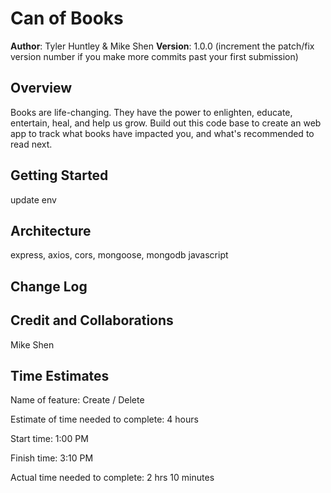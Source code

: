 # Can of Books  

**Author**: Tyler Huntley & Mike Shen
**Version**: 1.0.0 (increment the patch/fix version number if you make more commits past your first submission)

## Overview

Books are life-changing. They have the power to enlighten, educate, entertain, heal, and help us grow. Build out this code base to create an web app to track what books have impacted you, and what's recommended to read next.

## Getting Started

update env

## Architecture

express, axios, cors, mongoose, mongodb
javascript

## Change Log
<!-- Use this area to document the iterative changes made to your application as each feature is successfully implemented. Use time stamps. Here's an example:

01-01-2001 4:59pm - Application now has a fully-functional express server, with a GET route for the location resource. -->

## Credit and Collaborations

Mike Shen

## Time Estimates

Name of feature: Create / Delete

Estimate of time needed to complete: 4 hours

Start time: 1:00 PM

Finish time: 3:10 PM

Actual time needed to complete: 2 hrs 10 minutes
